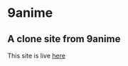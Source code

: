 # 9anime
## A clone site from 9anime
This site is live [here](https://dulcet-donut-1aeaba.netlify.app)

